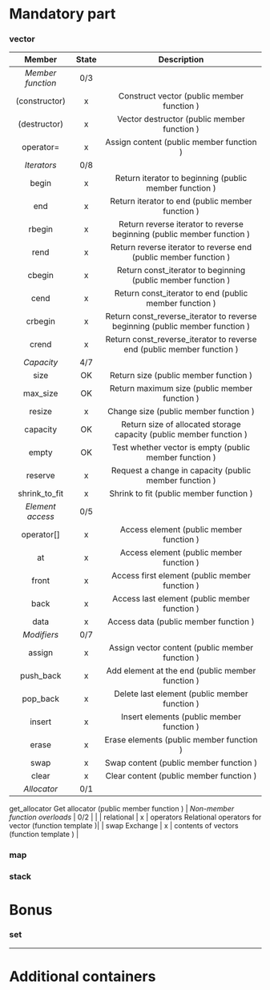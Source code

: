 # Mandatory part

### vector

| **Member** | **State** | **Description** |
|:--------------------:|:-----:|:-----:|
| *Member function* | 0/3 |  |
| (constructor) | x | Construct vector (public member function ) 	|
| (destructor) 	| x | Vector destructor (public member function ) 	|
| operator= 	| x | Assign content (public member function ) 		|
| *Iterators* | 0/8 | |
| begin 	| x | Return iterator to beginning (public member function ) 						|
| end 		| x | Return iterator to end (public member function ) 								|
| rbegin 	| x | Return reverse iterator to reverse beginning (public member function ) 		|
| rend 		| x | Return reverse iterator to reverse end (public member function ) 				|
| cbegin 	| x | Return const_iterator to beginning (public member function ) 					|
| cend 		| x | Return const_iterator to end (public member function ) 						|
| crbegin 	| x | Return const_reverse_iterator to reverse beginning (public member function ) 	|
| crend		| x | Return const_reverse_iterator to reverse end (public member function ) 		|
| *Capacity* | 4/7 | |
| size 			| OK |  Return size (public member function )									|
| max_size 		| OK |  Return maximum size (public member function )						|
| resize 		| x |  Change size (public member function )								|
| capacity 		| OK |  Return size of allocated storage capacity (public member function )	|
| empty 		| OK |  Test whether vector is empty (public member function )				|
| reserve 		| x |  Request a change in capacity (public member function )				|
| shrink_to_fit | x |  Shrink to fit (public member function )								|
| *Element access* | 0/5 | |
| operator[] 	| x | Access element (public member function ) 			|
| at 			| x | Access element (public member function ) 			|
| front 		| x | Access first element (public member function )	|
| back 			| x | Access last element (public member function )		|
| data 			| x | Access data (public member function ) 			|
| *Modifiers* | 0/7 | |
| assign 	| x | Assign vector content (public member function )	|
| push_back | x | Add element at the end (public member function )	|
| pop_back 	| x | Delete last element (public member function )		|
| insert 	| x | Insert elements (public member function )			|
| erase 	| x | Erase elements (public member function )			|
| swap 		| x | Swap content (public member function )			|
| clear 	| x | Clear content (public member function )			|
| *Allocator* | 0/1 | |
get_allocator Get allocator (public member function )
| *Non-member function overloads* | 0/2 | |
| relational  	| x | operators Relational operators for vector (function template )|
| swap Exchange | x | contents of vectors (function template )						|

### map

### stack

# Bonus

### set

---

# Additional containers